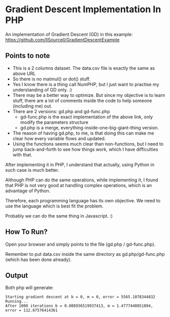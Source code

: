 Gradient Descent Implementation In PHP
======================================

An implementation of Gradient Descent (GD) in this example: https://github.com/llSourcell/GradientDescentExample

Points to note
--------------

- This is a 2 columns dataset.  The data.csv file is exactly the same as above URL
- So there is no matmul() or dot() stuff.
- Yes I know there is a thing call NumPHP, but I just want to practise my understanding of GD only.  :)
- There may be a better way to optimize.  But since my objective is to learn stuff, there are a lot of comments inside the code to help someone (including me) out.
- There are 2 versions: gd.php and gd-func.php
    - gd-func.php is the exact implementation of the above link, only modify the parameters structure
    - gd.php is a merge, everything-inside-one-big-giant-thing version.
- The reason of having gd.php, to me, is that doing this can make me clear how every variable flows and updated.
- Using the functions seems much clear than non-functions, but I need to jump back-and-forth to see how things work, which I have difficulties with that.

After implementing it in PHP, I understand that actually, using Python in such case is much better.

Although PHP can do the same operations, while implementing it, I found that PHP is not very good at handling complex operations, which is an advantage of Python.

Therefore, each programming language has its own objective.  We need to use the language which is best fit the problem.

Probably we can do the same thing in Javascript. :)

How To Run?
-----------

Open your browser and simply points to the file (gd.php / gd-func.php).

Remember to put data.csv inside the same directory as gd.php/gd-func.php (which has been done already).

Output
------

Both php will generate:

    Starting gradient descent at b = 0, m = 0, error = 5565.1078344832
    Running...
    After 1000 iterations b = 0.088936519937413, m = 1.4777440851894, error = 112.67576414361
